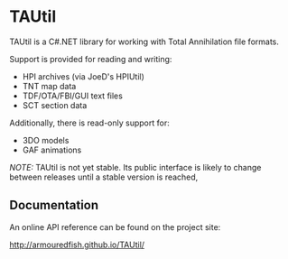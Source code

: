 TAUtil
======

TAUtil is a C#.NET library
for working with Total Annihilation file formats.

Support is provided for reading and writing:
* HPI archives (via JoeD's HPIUtil)
* TNT map data
* TDF/OTA/FBI/GUI text files
* SCT section data

Additionally, there is read-only support for:
* 3DO models
* GAF animations

*NOTE:* TAUtil is not yet stable.
Its public interface is likely to change between releases
until a stable version is reached,

## Documentation

An online API reference can be found on the project site:

http://armouredfish.github.io/TAUtil/
